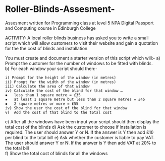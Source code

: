 # Roller-Blinds-Assesment-

Assesment written for Programming class at level 5 NPA Digital Passport and Computing course in Edinburgh College


ACTIVITY: 
A local roller blinds business has asked you to write a small script which will allow customers to visit their website and gain a quotation for the the cost of blinds and installation. 
 
You must create and document a starter version of this script which will:- 
a)	Prompt the customer for the number of windows to be fitted with blinds.  
b)	For each window your script should then:- 

    i) Prompt for the height of the window (in metres) 
    ii) Prompt for the width of the window (in metres) 
    iii) Calculate the area of that window 
    iv) Calculate the cost of the blind for that window … 
    ▪	less than 1 square metre = £35 
    ▪	at least 1 square metre but less than 2 square metres = £45
    ▪ 	2 square metres or more = £55 
    iv)	Show the user the cost of the blind for that window 
    v)	Add the cost of that blind to the total cost 
    
c)	After all the windows have been input your script should then display the total cost of the blinds 
d)	Ask the customer to choose if installation is required. The user should answer Y or N. If the answer is Y then add £10 per blind to the total bill 
e)	Ask whether the customer is liable to pay VAT. The user should answer Y or N. If the answer is Y then add VAT at 20% to the total bill  
f)	Show the total cost of blinds for all the windows  
